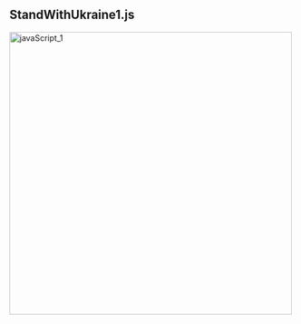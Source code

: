 
## StandWithUkraine1.js
<img width="498" alt="javaScript_1" src="https://user-images.githubusercontent.com/5638391/209578726-26a5c965-57b4-4ad2-b630-38ff91f45c84.png">
